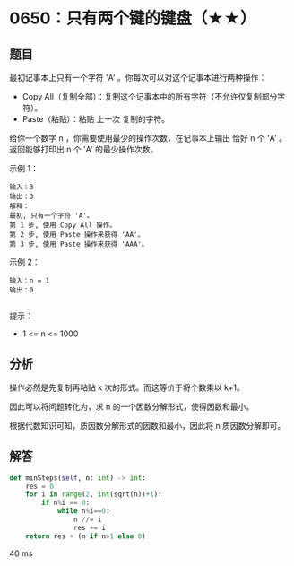 # 0650：只有两个键的键盘（★★）


## 题目

最初记事本上只有一个字符 'A' 。你每次可以对这个记事本进行两种操作：
- Copy All（复制全部）：复制这个记事本中的所有字符（不允许仅复制部分字符）。
- Paste（粘贴）：粘贴 上一次 复制的字符。

给你一个数字 n ，你需要使用最少的操作次数，在记事本上输出 恰好 n 个 'A' 。
返回能够打印出 n 个 'A' 的最少操作次数。


示例 1：

    输入：3
    输出：3
    解释：
    最初, 只有一个字符 'A'。
    第 1 步, 使用 Copy All 操作。
    第 2 步, 使用 Paste 操作来获得 'AA'。
    第 3 步, 使用 Paste 操作来获得 'AAA'。
示例 2：

    输入：n = 1
    输出：0
     

提示：
- 1 <= n <= 1000

 
## 分析

操作必然是先复制再粘贴 k 次的形式。而这等价于将个数乘以 k+1。

因此可以将问题转化为，求 n 的一个因数分解形式，使得因数和最小。

根据代数知识可知，质因数分解形式的因数和最小，因此将 n 质因数分解即可。

## 解答

```python
def minSteps(self, n: int) -> int:
    res = 0
    for i in range(2, int(sqrt(n))+1):
        if n%i == 0:
            while n%i==0:
                n //= i
                res += i
    return res + (n if n>1 else 0)
```
40 ms

